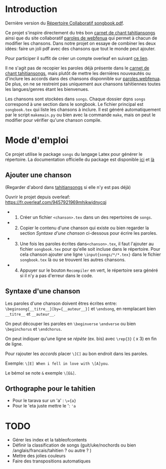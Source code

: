 # Introduction

Dernière version du [Répertoire Collaboratif songbook.pdf](songbook.pdf).

Ce projet s'inspire directement du très bon [carnet de chant tahitiansongs](http://tahitiansongs.fr/wp-content/uploads/2011/11/carnet_de_chants2.pdf) ainsi que du site collaboratif [paroles de webfenua](http://paroles.webfenua.com/list.php) qui permet à chacun de modifier les chansons. Dans notre projet on essaye de combiner les deux idées: faire un joli pdf avec des chansons que tout le monde peut ajouter.

Pour participer il suffit de créer un compte overleaf en suivant [ce lien](https://fr.overleaf.com/9457921969mhjkwjdnycqj).

Il ne s'agit pas de recopier les paroles déjà présente dans le [carnet de chant tahitiansongs](http://tahitiansongs.fr/wp-content/uploads/2011/11/carnet_de_chants2.pdf), mais plutôt de mettre les dernières nouveautés ou d'inclure les accords dans des chansons disponnible sur [paroles.webfenua](http://paroles.webfenua.com/list.php). De plus, on ne se restreint pas uniquement aux chansons tahitiennes toutes les langues/genres étant les bienvenues.

Les chansons sont stockées dans `songs`. Chaque dossier dqns `songs` correspond à une section dans le songbook.
Le fichier principal est `songbook.tex` qui liste les chansons à inclure. Il est généré automatiquement par le script `makemain.py` ou bien avec la commande `make`, mais on peut le modifier pour vérifier qu'une chanson compile.

# Mode d'emploi

Ce projet utilise le package `songs` du langage Latex pour générer le répertoire.
La documentation officielle du package est disponible [ici](http://mirrors.standaloneinstaller.com/ctan/macros/latex/contrib/songs/songs.pdf) et [là](http://songs.sourceforge.net/songsdoc/songs.html)

## Ajouter une chanson

(Regarder d'abord dans [tahitiansongs](http://tahitiansongs.fr/wp-content/uploads/2011/11/carnet_de_chants2.pdf) si elle n'y est pas déjà) 

Ouvrir le projet depuis overleaf: https://fr.overleaf.com/9457921969mhjkwjdnycqj

* 1) Créer un fichier `<chanson>.tex` dans un des repertoires de `songs`.
* 2) Copier le contenu d'une chanson qui existe ou bien regarder la section *Syntaxe d'une chanson* ci-dessous pour écrire les paroles.
* 3) Une fois les paroles écrites dans`<chanson>.tex`, il faut l'ajouter au fichier `songbook.tex` pour qu'elle soit incluse dans le répertoire. Pour cela chanson ajouter une ligne `\input{songs/*/*.tex}` dans le fichier `songbook.tex` là ou se trouvent les autres chansons. 
* 4) Appuyer sur le bouton `Recompiler` en vert, le répertoire sera généré si il n'y a pas d'erreur dans le code.

## Syntaxe d'une chanson

Les paroles d'une chanson doivent êtres écrites entre: `\beginsong{__titre__}[by={__auteur__}]` et `\endsong`, en remplacant bien `__titre__` et `__auteur__`.

On peut découper les paroles en `\beginverse` `\endverse` ou bien `\beginchorus` et `\endchorus`.

On peut indiquer qu'une ligne se *répète* (ex. bis) avec `\rep{3}` ( x 3) en fin de ligne.

Pour rajouter les *accords*  placer `\[C]` au bon endroit dans les paroles.

Exemple: `\[E] When i fell in love with \[A]you`.

Le bémol se note `&` exemple `\[E&]`.

## Orthographe pour le tahitien

* Pour le tarava sur un 'a' : `\={a}`
* Pour le 'eta juste mettre le ': `'a`

# TODO
* Gérer les index et la tableofcontents
* Définir la classification de songs (guit/uke/nochords ou bien /anglais/francais/tahitien ? ou autre ? )
* Mettre des jolies couleurs
* Faire des transpositions automatiques



